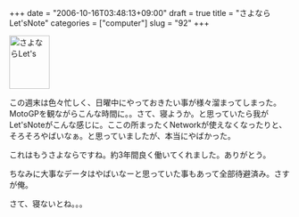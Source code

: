 +++
date = "2006-10-16T03:48:13+09:00"
draft = true
title = "さよならLet'sNote"
categories = ["computer"]
slug = "92"
+++

<a href="/images/2006/10/P1000477_1.JPG" rel="lightbox"  ><img src="/images/2006/10/P1000477_1.JPG" alt="さよならLet's" title="さよならLet's" width="72" height="96" border="0" /></a>

この週末は色々忙しく、日曜中にやっておきたい事が様々溜まってしまった。MotoGPを観ながらこんな時間に。。さて、寝ようか。と思っていたら我がLet'sNoteがこんな感じに。ここの所まったくNetworkが使えなくなったりと、そろそろやばいなぁ。と思っていましたが、本当にやばかった。

これはもうさよならですね。約3年間良く働いてくれました。ありがとう。

ちなみに大事なデータはやばいなーと思っていた事もあって全部待避済み。さすが俺。

さて、寝ないとね。。。
